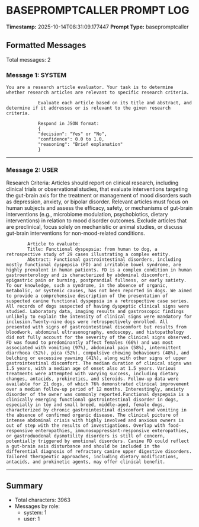 # BASEPROMPTCALLER PROMPT LOG
**Timestamp:** 2025-10-14T08:31:09.177447
**Prompt Type:** basepromptcaller

## Formatted Messages
Total messages: 2

### Message 1: SYSTEM

```
You are a research article evaluator. Your task is to determine whether research articles are relevant to specific research criteria.

            Evaluate each article based on its title and abstract, and determine if it addresses or is relevant to the given research criteria.

            Respond in JSON format:
            {
            "decision": "Yes" or "No",
            "confidence": 0.0 to 1.0,
            "reasoning": "Brief explanation"
            }
```

---

### Message 2: USER

Research Criteria: Articles should report on clinical research, including clinical trials or observational studies, that evaluate interventions targeting the gut-brain axis for the treatment or management of mood disorders such as depression, anxiety, or bipolar disorder. Relevant articles must focus on human subjects and assess the efficacy, safety, or mechanisms of gut-brain interventions (e.g., microbiome modulation, psychobiotics, dietary interventions) in relation to mood disorder outcomes. Exclude articles that are preclinical, focus solely on mechanistic or animal studies, or discuss gut-brain interventions for non-mood-related conditions.

            Article to evaluate:
            Title: Functional dyspepsia: from human to dog, a retrospective study of 29 cases illustrating a complex entity.
            Abstract: Functional gastrointestinal disorders, including mostly functional dyspepsia (FD) and irritable bowel syndrome, are highly prevalent in human patients. FD is a complex condition in human gastroenterology and is characterized by abdominal discomfort, epigastric pain or burning, postprandial fullness, or early satiety. To our knowledge, such a syndrome, in the absence of organic, metabolic, or systemic causes, has not been reported in dogs. We aimed to provide a comprehensive description of the presentation of suspected canine functional dyspepsia in a retrospective case series. All records of dogs suspected of having dyspeptic clinical signs were studied. Laboratory data, imaging results and gastroscopic findings unlikely to explain the intensity of clinical signs were mandatory for inclusion.Twenty-nine dogs were retrospectively enrolled. All presented with signs of gastrointestinal discomfort but results from bloodwork, abdominal ultrasonography, endoscopy, and histopathology did not fully account for the severity of the clinical signs observed. FD was found to predominantly affect females (66%) and was most associated with vomiting (97%), abdominal pain (58%), intermittent diarrhoea (52%), pica (52%), compulsive chewing behaviours (48%), and belching or excessive yawning (41%), along with other signs of upper gastrointestinal discomfort. The median duration of clinical signs was 1.5 years, with a median age of onset also at 1.5 years. Various treatments were attempted with varying success, including dietary changes, antacids, prokinetics, and steroids. Follow-up data were available for 21 dogs, of which 76% demonstrated clinical improvement over a median follow-up period of 12 months. Interestingly, anxiety disorder of the owner was commonly reported.Functional dyspepsia is a clinically emerging functional gastrointestinal disorder in dogs, especially in toy and small breed, middle-aged, female dogs, characterized by chronic gastrointestinal discomfort and vomiting in the absence of confirmed organic disease. The clinical picture of intense abdominal crisis with highly involved and anxious owners is out of step with the results of investigations. Overlap with food-responsive enteropathies, immunosuppressant-responsive enteropathies, or gastroduodenal dysmotility disorders is still of concern, potentially triggered by emotional disorders. Canine FD could reflect a gut-brain axis disturbance and should be included in the differential diagnosis of refractory canine upper digestive disorders. Tailored therapeutic approaches, including dietary modifications, antacids, and prokinetic agents, may offer clinical benefit.

---

## Summary
- Total characters: 3963
- Messages by role:
  - system: 1
  - user: 1